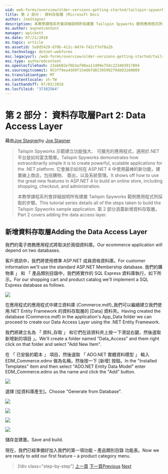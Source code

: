 ```yaml
---
uid: web-forms/overview/older-versions-getting-started/tailspin-spyworks/tailspin-spyworks-part-2
title: 第 2 部分： 資料存取層 |Microsoft Docs
author: JoeStagner
description: 本教學課程系列會詳細說明所有建置 Tailspin Spyworks 範例應用程式所採取的步驟。 第 2 部分涵蓋新增資料存取層。
ms.author: aspnetcontent
manager: wpickett
ms.date: 07/21/2010
ms.topic: article
ms.assetid: 5a9d5429-d70b-411c-8474-f42cf7ef8a2b
ms.technology: dotnet-webforms
msc.legacyurl: /web-forms/overview/older-versions-getting-started/tailspin-spyworks/tailspin-spyworks-part-2
msc.type: authoredcontent
ms.openlocfilehash: 13abb02e76b3af80aa11d09e75dc223403917804
ms.sourcegitcommit: 953ff9ea4369f154d6fd0239599279ddd3280009
ms.translationtype: MT
ms.contentlocale: zh-TW
ms.lasthandoff: 07/03/2018
ms.locfileid: "37382564"
---
```

<a name="part-2-data-access-layer"></a><span data-ttu-id="d6201-104">第 2 部分： 資料存取層</span><span class="sxs-lookup"><span data-stu-id="d6201-104">Part 2: Data Access Layer</span></span>
====================
<span data-ttu-id="d6201-105">藉由[Joe Stagner](https://github.com/JoeStagner)</span><span class="sxs-lookup"><span data-stu-id="d6201-105">by [Joe Stagner](https://github.com/JoeStagner)</span></span>

> <span data-ttu-id="d6201-106">Tailspin Spyworks 示範建立功能強大、 可擴充的應用程式，適用於.NET 平台是如何富含簡單。</span><span class="sxs-lookup"><span data-stu-id="d6201-106">Tailspin Spyworks demonstrates how extraordinarily simple it is to create powerful, scalable applications for the .NET platform.</span></span> <span data-ttu-id="d6201-107">它會展示如何在 ASP.NET 4 中使用最棒的新功能，建置線上商店，包括購物、 簽出，以及系統管理。</span><span class="sxs-lookup"><span data-stu-id="d6201-107">It shows off how to use the great new features in ASP.NET 4 to build an online store, including shopping, checkout, and administration.</span></span>
> 
> <span data-ttu-id="d6201-108">本教學課程系列會詳細說明所有建置 Tailspin Spyworks 範例應用程式所採取的步驟。</span><span class="sxs-lookup"><span data-stu-id="d6201-108">This tutorial series details all of the steps taken to build the Tailspin Spyworks sample application.</span></span> <span data-ttu-id="d6201-109">第 2 部分涵蓋新增資料存取層。</span><span class="sxs-lookup"><span data-stu-id="d6201-109">Part 2 covers adding the data access layer.</span></span>


## <a id="_Toc260221668"></a>  <span data-ttu-id="d6201-110">新增資料存取層</span><span class="sxs-lookup"><span data-stu-id="d6201-110">Adding the Data Access Layer</span></span>

<span data-ttu-id="d6201-111">我們的電子商務應用程式將取決於兩個資料庫。</span><span class="sxs-lookup"><span data-stu-id="d6201-111">Our ecommerce application will depend on two databases.</span></span>

<span data-ttu-id="d6201-112">客戶資訊中，我們將使用標準 ASP.NET 成員資格資料庫。</span><span class="sxs-lookup"><span data-stu-id="d6201-112">For customer information we'll use the standard ASP.NET Membership database.</span></span> <span data-ttu-id="d6201-113">我們的購物車 」 和 「 產品類別目錄中，我們將實作的 SQL Express 資料庫執行，如下所示。</span><span class="sxs-lookup"><span data-stu-id="d6201-113">For our shopping cart and product catalog we'll implement a SQL Express database as follows.</span></span>

![](tailspin-spyworks-part-2/_static/image1.jpg)

<span data-ttu-id="d6201-114">在應用程式的應用程式中建立資料庫 (Commerce.mdf)\_我們可以繼續建立我們使用.NET Entity Framework 的資料存取層的 [Data] 資料夾。</span><span class="sxs-lookup"><span data-stu-id="d6201-114">Having created the database (Commerce.mdf) in the application's App\_Data folder we can proceed to create our Data Access Layer using the .NET Entity Framework.</span></span>

<span data-ttu-id="d6201-115">我們將建立名為 「 資料\_存取 」 和它們在該資料夾上按一下滑鼠右鍵，然後選取 新增新的項目 」。</span><span class="sxs-lookup"><span data-stu-id="d6201-115">We'll create a folder named "Data\_Access" and them right click on that folder and select "Add New Item".</span></span>

<span data-ttu-id="d6201-116">在 「 已安裝的範本 」 項目，然後選取 「 ADO.NET 實體資料模型 」 輸入 EDM\_Commerce.edmx 做為名稱，然後按一下 [新增] 按鈕。</span><span class="sxs-lookup"><span data-stu-id="d6201-116">In the "Installed Templates" item and then select "ADO.NET Entity Data Model" enter EDM\_Commerce.edmx as the name and click the "Add" button.</span></span>

![](tailspin-spyworks-part-2/_static/image2.jpg)

<span data-ttu-id="d6201-117">選擇 [從資料庫產生]。</span><span class="sxs-lookup"><span data-stu-id="d6201-117">Choose "Generate from Database".</span></span>

![](tailspin-spyworks-part-2/_static/image1.png)

![](tailspin-spyworks-part-2/_static/image2.png)

![](tailspin-spyworks-part-2/_static/image3.png)

![](tailspin-spyworks-part-2/_static/image3.jpg)

<span data-ttu-id="d6201-118">儲存並建置。</span><span class="sxs-lookup"><span data-stu-id="d6201-118">Save and build.</span></span>

<span data-ttu-id="d6201-119">現在，我們已經準備好加入我們的第一項功能 – 產品類別目錄 功能表。</span><span class="sxs-lookup"><span data-stu-id="d6201-119">Now we are ready to add our first feature – a product category menu.</span></span>

> [!div class="step-by-step"]
> <span data-ttu-id="d6201-120">[上一頁](tailspin-spyworks-part-1.md)
> [下一頁](tailspin-spyworks-part-3.md)</span><span class="sxs-lookup"><span data-stu-id="d6201-120">[Previous](tailspin-spyworks-part-1.md)
[Next](tailspin-spyworks-part-3.md)</span></span>
